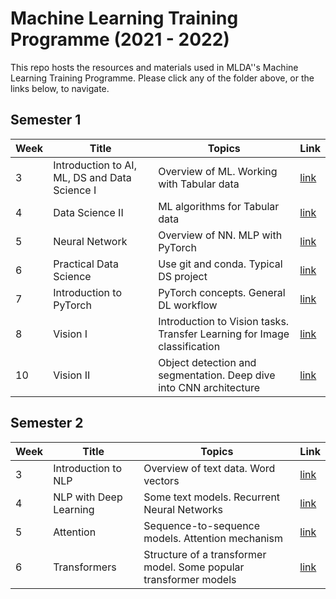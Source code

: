 # Machine Learning Training Programme (2021 - 2022)

This repo hosts the resources and materials used in MLDA''s Machine Learning Training Programme. Please click any of the folder above, or the links below, to navigate.

## Semester 1

Week | Title | Topics | Link
-----|-------|--------|------
3 | Introduction to AI, ML, DS and Data Science I | Overview of ML. Working with Tabular data | [link](S1_Week_03_intro_DS_1)
4 | Data Science II | ML algorithms for Tabular data | [link](S1_Week_04_DS_2)
5 | Neural Network | Overview of NN. MLP with PyTorch | [link](S1_Week_05_NN)
6 | Practical Data Science | Use git and conda. Typical DS project | [link](S1_Week_06_tools)
7 | Introduction to PyTorch | PyTorch concepts. General DL workflow | [link](S1_Week_07_pytorch)
8 | Vision I | Introduction to Vision tasks. Transfer Learning for Image classification | [link](S1_Week_08_vision_1)
10 | Vision II | Object detection and segmentation. Deep dive into CNN architecture | [link](S1_Week_09_vision_2)

## Semester 2

Week | Title | Topics | Link
-----|-------|--------|------
3 | Introduction to NLP | Overview of text data. Word vectors | [link](S2_Week_03_nlp_1)
4 | NLP with Deep Learning | Some text models. Recurrent Neural Networks | [link](S2_Week_04_nlp_2)
5 | Attention | Sequence-to-sequence models. Attention mechanism | [link](S2_Week_05_nlp_3)
6 | Transformers | Structure of a transformer model. Some popular transformer models | [link](S2_Week_06_nlp_4)

